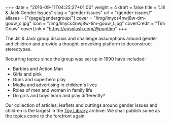 +++
date = "2016-09-11T04:25:27+01:00"
weight = 4
draft = false
title = "Jill & Jack Gender Issues"
slug = "gender-issues"
url = "/gender-issues/" 
aliases = ["/page/gendergroup/"]
cover = "/img/lmycs4nwj8w-tim-gouw_c.jpg"
icon = "/img/lmycs4nwj8w-tim-gouw_l.jpg"
coverCredit = "Tim Gouw"
coverLink = "https://unsplash.com/@punttim"
+++

The Jill & Jack group discuss and challenge assumptions around gender and children and provide a thought-provoking platform to deconstruct stereotypes.

Recurring topics since the group was set up in 1990 have included:

* Barbies and Action Man
* Girls and pink
* Guns and superhero play
* Media and advertising in children's lives
* Roles of men and women in family life
* Do girls and boys learn and play differently?

Our collection of articles, leaflets and cuttings around gender issues and children is the largest in the [Toy Library](../project/toy-library) archive. We shall publish some as the topics come to the forefront again.

